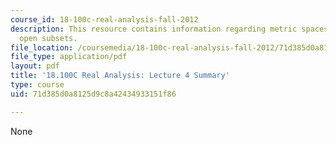 ```yaml
---
course_id: 18-100c-real-analysis-fall-2012
description: This resource contains information regarding metric spaces, ball neighborhoods,
  open subsets.
file_location: /coursemedia/18-100c-real-analysis-fall-2012/71d385d0a8125d9c8a42434933151f86_MIT18_100CF12_l4sum.pdf
file_type: application/pdf
layout: pdf
title: '18.100C Real Analysis: Lecture 4 Summary'
type: course
uid: 71d385d0a8125d9c8a42434933151f86

---
```

None